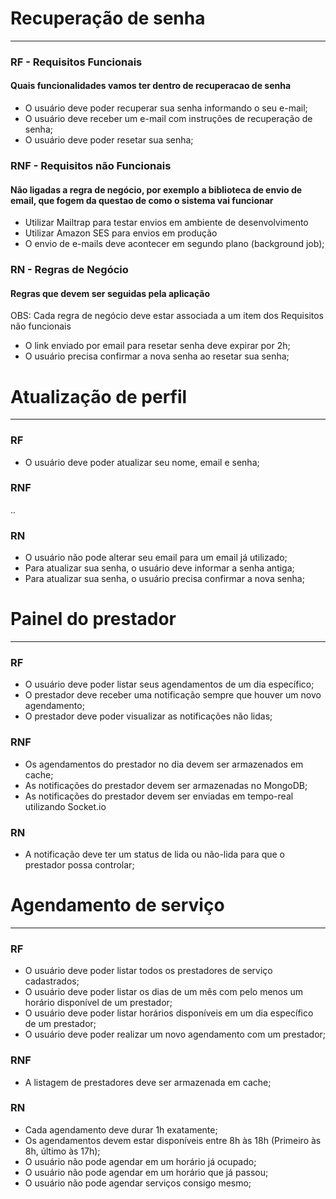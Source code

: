 # Recuperação de senha

---

### **RF** - Requisitos Funcionais
#### Quais funcionalidades vamos ter dentro de recuperacao de senha

- O usuário deve poder recuperar sua senha informando o seu e-mail;
- O usuário deve receber um e-mail com instruções de recuperação de senha;
- O usuário deve poder resetar sua senha;

### **RNF** - Requisitos não Funcionais
#### Não ligadas a regra de negócio, por exemplo a biblioteca de envio de email, que fogem da questao de como o sistema vai funcionar

- Utilizar Mailtrap para testar envios em ambiente de desenvolvimento
- Utilizar Amazon SES para envios em produção
- O envio de e-mails deve acontecer em segundo plano (background job);

### **RN** - Regras de Negócio
#### Regras que devem ser seguidas pela aplicação
OBS: Cada regra de negócio deve estar associada a um item dos Requisitos não funcionais

- O link enviado por email para resetar senha deve expirar por 2h;
- O usuário precisa confirmar a nova senha ao resetar sua senha;


# Atualização de perfil

---

### **RF**

- O usuário deve poder atualizar seu nome, email e senha;

### **RNF**
..
### **RN**

- O usuário não pode alterar seu email para um email já utilizado;
- Para atualizar sua senha, o usuário deve informar a senha antiga;
- Para atualizar sua senha, o usuário precisa confirmar a nova senha;


# Painel do prestador

---

### **RF**

- O usuário deve poder listar seus agendamentos de um dia específico;
- O prestador deve receber uma notificação sempre que houver um novo agendamento;
- O prestador deve poder visualizar as notificações não lidas;

### **RNF**

- Os agendamentos do prestador no dia devem ser armazenados em cache;
- As notificações do prestador devem ser armazenadas no MongoDB;
- As notificações do prestador devem ser enviadas em tempo-real utilizando Socket.io

### **RN**

- A notificação deve ter um status de lida ou não-lida para que o prestador possa controlar;


# Agendamento de serviço

---

### **RF**

- O usuário deve poder listar todos os prestadores de serviço cadastrados;
- O usuário deve poder listar os dias de um mês com pelo menos um horário disponível de um prestador;
- O usuário deve poder listar horários disponíveis em um dia específico de um prestador;
- O usuário deve poder realizar um novo agendamento com um prestador;

### **RNF**

- A listagem de prestadores deve ser armazenada em cache;

### **RN**

- Cada agendamento deve durar 1h exatamente;
- Os agendamentos devem estar disponíveis entre 8h às 18h (Primeiro às 8h, último às 17h);
- O usuário não pode agendar em um horário já ocupado;
- O usuário não pode agendar em um horário que já passou;
- O usuário não pode agendar serviços consigo mesmo;
